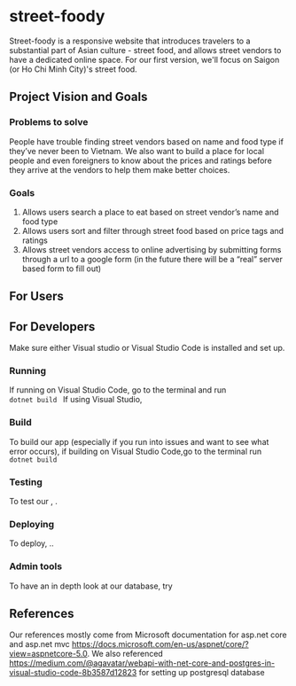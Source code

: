 # street-foody

Street-foody is a responsive website that introduces travelers to a substantial part of Asian culture - street food, and allows street vendors to have a dedicated online space. For our first version, we'll focus on Saigon (or Ho Chi Minh City)'s street food.

## Project Vision and Goals

### Problems to solve

People have trouble finding street vendors based on name and food type if they’ve never been to Vietnam. We also want to build a place for local people and even foreigners to know about the prices and ratings before they arrive at the vendors to help them make better choices. 

### Goals

1. Allows users search  a place to eat based on street vendor’s name and food type
2. Allows users sort and filter through street food based on price tags and ratings
3. Allows street vendors access to online advertising by submitting forms through a url to a google form (in the future there will be a “real” server based form to fill out)



## For Users



## For Developers 

Make sure either Visual studio or Visual Studio Code is installed and set up. 

### Running

If running on Visual Studio Code, go to the terminal and run  <code> dotnet build </code>
If using Visual Studio, 

### Build

To build our app (especially if you run into issues and want to see what error occurs), 
if building on Visual Studio Code,go to the terminal run <code> dotnet build </code>

### Testing

To test our  , .

### Deploying

To deploy, ..

### Admin tools
 
To have an in depth look at our database, try 

## References 

Our references mostly come from Microsoft documentation for asp.net core and asp.net mvc https://docs.microsoft.com/en-us/aspnet/core/?view=aspnetcore-5.0.
We also referenced https://medium.com/@agavatar/webapi-with-net-core-and-postgres-in-visual-studio-code-8b3587d12823 for setting up postgresql database 

